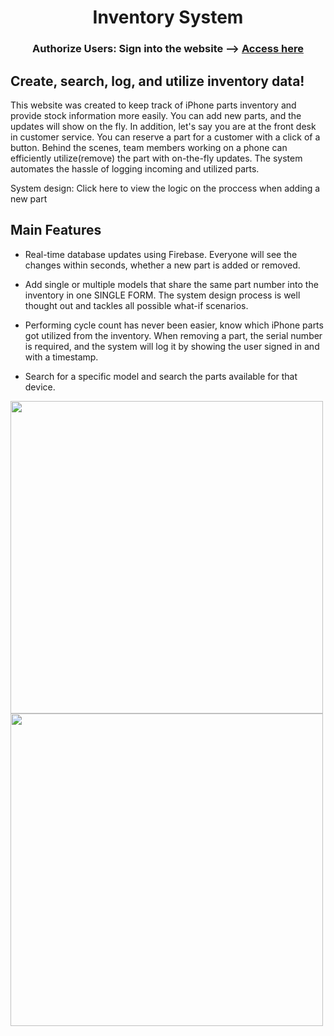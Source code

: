 <h1 align="center">Inventory System</h1>
<h3 align="center">Authorize Users: Sign into the website --> <a target="_blank" href="https://inventory-system-fzihs39ra-harmonicvoid.vercel.app/signin">Access here</a> </h3>
<h2>Create, search, log, and utilize inventory data!</h2>
<P>This website was created to keep track of iPhone parts inventory and provide stock information more easily. You can add new parts, and the updates will show on the fly. In addition, let's say you are at the front desk in customer service. You can reserve a part for a customer with a click of a button. Behind the scenes, team members working on a phone can efficiently utilize(remove) the part with on-the-fly updates. The system automates the hassle of logging incoming and utilized parts.</p>

System design: Click here to view the logic on the proccess when adding a new part

<h2>Main Features</h2>

<ul>
  <li> Real-time database updates using Firebase. Everyone will see the changes within seconds, whether a new part is added or removed.</li>
  <p></p>
  <li> Add single or multiple models that share the same part number into the inventory in one SINGLE FORM. The system design process is well thought out and tackles all possible what-if scenarios.</li>
  <p></p>
  <li> Performing cycle count has never been easier, know which iPhone parts got utilized from the inventory. When removing a part, the serial number is required, and the system will log it by showing the user signed in and with a timestamp. </li>
   <p></p>
  <li> Search for a specific model and search the parts available for that device. </li>
</ul>
<div>


<div >
 <img width="500" class="img" src="https://lh3.googleusercontent.com/Lf0Thcmi3XhMJxPyYvgi3hvCH-wiwX5v3AMLQnoUKtBKXNQk3sXyQg4Gu0Bbz1HzyHn54VILVSehiM_qpLBt5cH3cr2KdAjATI3OueSID3-_EeX4U98RFfiI_b0830r0lTtXNSg7j_aAFPoRdkwDDRREvF2YBwAHDEMOk_iJQzgUhO6K5IAV8gymc7yHufgtMlJLSwYjtyQZatjMkLEH0EOrL72GiY2qi2_sqtNYaL0oDLvSucTbMv2CNbVpHZT4cxZHW_GR8QQBPGb5jFm_cMpu0uUf14SJcIvoAw4RiIfI2z8xlXoIPJs0n-VyxSVyX3sEFMPEcI48bFf0-snznE4CV8yRmICWykmQn9GqisW_P2rtaCEsqhL0BYffQMCdkfMEJJADbbzkED19AVJLwWdtx_Ftot7u8wE4hFgguAYhaH7IhsQeTdDTQjcpMXRaCsoWnrpcTJAQ5byhxQlzdE-lgcKozq5PrqjFigz23rB7VtkUXwhyR9dgxl-R4Fr5JD9QPla-ZRMo58XjUFckp1o5I1S9U03B8xiF0NjSGndOFI4Ye_86FBuHLghgxvSsiSvz84mOHAYm5Bzbj3ESnMwvLHRucKieHMT3q4HVB_MWO0D6st9s5aS3pOc2M3LBI0UyRlC9E_UXX-aBJqmsMnyra-IS_8C4AYh0nBzRw6M81dzSbVOCTQDLbohDan8ky8PUi_1SRXUiFHWVhFQhPvjmX1_Zuxre7igp8neHi_1XTu_v3P4sD1pH199GDb8EcVw9_BlelYTJDQqXG-xERJUpYcFcxwltQ-kECS8PKhy8RZXyk-C8SUimdOXHJ81vOtDLSIphbstUItPFCzBVOm44aq39XV1y56-3trsF3IxPwRh0uMwgU4r9VmoYg0Q6yvguU4B9v_xhu-fbi9ViS13c8kMsRXJpU3gR89qOqsPi8ryBBiWtMmHK_4BjeEjggOWIWj-KgOLSBOwQxUb3-zJgmHG27RGSJJaFQhJKiRIypx_CaBUivuM=w1193-h1298-no?authuser=0" />
 <img width="500" class="img" src="https://lh3.googleusercontent.com/DVi2Vx391loplpdszpgzp93vfDPB24jxtDLJxuUhoiGKH-PanTdsx7BbxT_lY6xNtu5h5BU_nrdtOklOsxFY51T1KXdr5mPHzUHwMOGzewQhnymZEAeSWPsEuIkM7PCq5XCtu8SYk9-OW6pVUiWRvsTZPOUOp5y90bnofcanz9H5HF9EO80KnNZnZrYKoxNAL2-3WXn65R41hOpmdMMDYmhsNDM1t0Nv0gJ7jdpWsVzR4qNRNfTLADls2YryKaXi0SOjMJWxKi8JQh29RrSuynEeqxCbbwvyAzkcrfsNAlIVzIxQSJDJ5qv3RHoY1LWEtkpXGjh6lDh-EdH_0nNtHxYk4fi002MP2l40E6E3NL6aJ5bunUaS_RYoQ1gzk1KgTJjJ4eg2hjC2PxSjS7yETH7zCEVJYErslkZPaucJUftvc6lyUcZ-brYHtqygIRRo1EQebWGed4ZJBTnYCGkAvUCiQkMFqtEKzn704_jWXt5eEHjZ-S8obAQnVOGQ20SaXkiEcEHhkt4jlqgd6OCJ4euSQMy1S6r3oEVCX4ClR1xn8cS4vkygPxwIVzQ3djarTPeyd_Vpn138k19Bi1VYJnq4BFVeSKxJKGN1_mimNs78DHtAtFim_aH3mJIEDxKQaO-Q32Yisa_oJY4ASxNaio9w6L80pvKvCaRkygrLoioypKfAHoKi7eET7_B9UXImFx7lTQs7hz5SHz0N-Pv33vr5IM40X4saWdU1EIDIBa1rruofFlVxpv19V9V6Kn7szl80kvlbksiKFqMmMbdKxNpBAzLx_sul_cc9Qfo-X84sZnESJqMnyNYBdLlWehSB6d_j1rnDPpu64R2CRXnMqgv2qHhV3T52eoD2TrUObfUzlZzn06zvgx3r8kxHHEL_9gPze-8AE3a6P8TG6SBii78bvgE1PimjWf-f5dmJZPs8z1c4cVHCzX62VSbZq_GiFhl-Lhp0f3LktVvVvNHVeDndGP1Sjx967uuuABY6NJXQIgNubCazwEo=w1188-h1291-no?authuser=0" />
</div>


